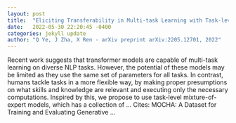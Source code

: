 ```yaml
---
layout: post
title:  "Eliciting Transferability in Multi-task Learning with Task-level Mixture-of-Experts"
date:   2022-05-30 22:20:45 -0400
categories: jekyll update
author: "Q Ye, J Zha, X Ren - arXiv preprint arXiv:2205.12701, 2022"
---
```

Recent work suggests that transformer models are capable of multi-task learning on diverse NLP tasks. However, the potential of these models may be limited as they use the same set of parameters for all tasks. In contrast, humans tackle tasks in a more flexible way, by making proper presumptions on what skills and knowledge are relevant and executing only the necessary computations. Inspired by this, we propose to use task-level mixture-of-expert models, which has a collection of … Cites: ‪MOCHA: A Dataset for Training and Evaluating Generative …‬